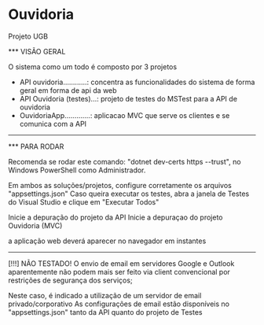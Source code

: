 # Ouvidoria
Projeto UGB

*** VISÃO GERAL

O sistema como um todo é composto por 3 projetos

- API ouvidoria............:  concentra as funcionalidades do sistema de forma geral em forma de api da web
- API Ouvidoria (testes)...:  projeto de testes do MSTest para a API de ouvidoria
- OuvidoriaApp.............:  aplicacao MVC que serve os clientes e se comunica com a API
				 
-------------------------

*** PARA RODAR

Recomenda se rodar este comando: "dotnet dev-certs https --trust", no Windows PowerShell como Administrador.

Em ambos as soluções/projetos, configure corretamente os arquivos "appsettings.json"
Caso queira executar os testes, abra a janela de Testes do Visual Studio e clique em "Executar Todos"

Inicie a depuração do projeto da API
Inicie a depuraçao do projeto Ouvidoria (MVC)

a aplicação web deverá aparecer no navegador em instantes

--------------------------

[!!!] NÃO TESTADO!
O envio de email em servidores Google e Outlook aparentemente não
podem mais ser feito via client convencional por restrições de segurança
dos serviços;

Neste caso, é indicado a utilização de um servidor de email privado/corporativo 
As configurações de email estão disponíveis no "appsettings.json" tanto da API quanto do projeto de Testes

